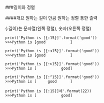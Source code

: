 ###길이와 정렬

####개요
원하는 길이 만큼 원하는 정렬 통한 출력

{:길이}는 문자열(왼쪽 정렬), 숫자(오른쪽 정렬)
```
print('Python is [{:15}]'.format('good'))
>>>Python is [good           ]

print('Python is [{:<15}]'.format('good'))
>>>Python is [good           ]

print('Python is [{:>15}]'.format('good'))
>>>Python is [           good]

print('Python is [{:^15}]'.format('good'))
>>>Python is [     good      ]

print('Python is [{:15}]세'.format(22))
>>>Python is [           good]
```
